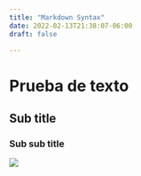 ```yaml
---
title: "Markdown Syntax"
date: 2022-02-13T21:38:07-06:00
draft: false

---
```


# Prueba de texto
## Sub title
### Sub sub title

![](http://pm1.narvii.com/7085/4ed2cb92f657d6fdd82d8286720da82f63b7a813r1-1024-576v2_uhq.jpg)